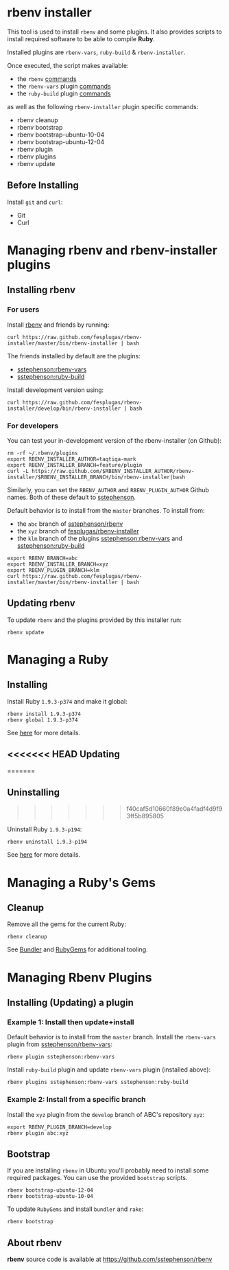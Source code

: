 # rbenv installer

This tool is used to install `rbenv` and some plugins. It also provides 
scripts to install required software to be able to compile **Ruby**.

Installed plugins are `rbenv-vars`, `ruby-build` & `rbenv-installer`.

Once executed, the script makes available:

 - the `rbenv` [commands](https://github.com/sstephenson/rbenv#command-reference)
 - the `rbenv-vars` plugin [commands](https://github.com/sstephenson/rbenv-vars)
 - the `ruby-build` plugin [commands](https://github.com/sstephenson/ruby-build)

as well as the following `rbenv-installer` plugin specific commands:

 - rbenv cleanup
 - rbenv bootstrap
 - rbenv bootstrap-ubuntu-10-04
 - rbenv bootstrap-ubuntu-12-04
 - rbenv plugin
 - rbenv plugins
 - rbenv update

## Before Installing

Install `git` and `curl`:

- Git
- Curl


# Managing rbenv and rbenv-installer plugins

## Installing rbenv

### For users

Install [rbenv] and friends by running:

    curl https://raw.github.com/fesplugas/rbenv-installer/master/bin/rbenv-installer | bash

The friends installed by default are the plugins:

 - [sstephenson:rbenv-vars](https://github.com/sstephenson/rbenv-vars)
 - [sstephenson:ruby-build](https://github.com/sstephenson/ruby-build)

Install development version using:

    curl https://raw.github.com/fesplugas/rbenv-installer/develop/bin/rbenv-installer | bash

### For developers

You can test your in-development version of the rbenv-installer (on Github):

    rm -rf ~/.rbenv/plugins
    export RBENV_INSTALLER_AUTHOR=taqtiqa-mark
    export RBENV_INSTALLER_BRANCH=feature/plugin
    curl -L https://raw.github.com/$RBENV_INSTALLER_AUTHOR/rbenv-installer/$RBENV_INSTALLER_BRANCH/bin/rbenv-installer|bash

Similarly, you can set the `RBENV_AUTHOR` and `RBENV_PLUGIN_AUTHOR` Github names.
Both of these default to [sstephenson](https://github.com/sstephenson).

Default behavior is to install from the `master` branches. To install from:

 - the `abc` branch of [sstephenson/rbenv](https://github.com/sstephenson/rbenv)
 - the `xyz` branch of [fesplugas/rbenv-installer](https://github.com/fesplugas/rbenv-installer)
 - the `klm` branch of the plugins [sstephenson:rbenv-vars](https://github.com/sstephenson/rbenv-vars) and [sstephenson:ruby-build](https://github.com/sstephenson/ruby-build)

````
export RBENV_BRANCH=abc
export RBENV_INSTALLER_BRANCH=xyz
export RBENV_PLUGIN_BRANCH=klm
curl https://raw.github.com/fesplugas/rbenv-installer/master/bin/rbenv-installer | bash
````

## Updating rbenv

To update `rbenv` and the plugins provided by this installer run:

    rbenv update

# Managing a Ruby

## Installing

Install Ruby `1.9.3-p374` and make it global:

    rbenv install 1.9.3-p374
    rbenv global 1.9.3-p374

See [here](https://github.com/sstephenson/ruby-build) for more details.

<<<<<<< HEAD
Updating 
--------
=======
## Uninstalling
>>>>>>> f40caf5d10660f89e0a4fadf4d9f93ff5b895805

Uninstall Ruby `1.9.3-p194`:

    rbenv uninstall 1.9.3-p194

See [here](https://github.com/sstephenson/ruby-build) for more details.

# Managing a Ruby's Gems
## Cleanup

Remove all the gems for the current Ruby:

    rbenv cleanup

See [Bundler](http://gembundler.com/) and [RubyGems](http://rubygems.org/pages/download) for additional tooling.

# Managing Rbenv Plugins
## Installing (Updating) a plugin

### Example 1: Install then update+install

Default behavior is to install from the `master` branch.
Install the `rbenv-vars` plugin from [sstephenson/rbenv-vars](https://github.com/sstephenson/rbenv-vars):

    rbenv plugin sstephenson:rbenv-vars

Install `ruby-build` plugin and update `rbenv-vars` plugin (installed above):

    rbenv plugins sstephenson:rbenv-vars sstephenson:ruby-build

### Example 2: Install from a specific branch

Install the `xyz` plugin from the `develop` branch of ABC's repository `xyz`:

    export RBENV_PLUGIN_BRANCH=develop
    rbenv plugin abc:xyz

## Bootstrap

If you are installing `rbenv` in Ubuntu you'll probably need to install
some required packages. You can use the provided `bootstrap` scripts.

    rbenv bootstrap-ubuntu-12-04
    rbenv bootstrap-ubuntu-10-04

To update `RubyGems` and install `bundler` and `rake`:

    rbenv bootstrap


## About rbenv

**rbenv** source code is available at <https://github.com/sstephenson/rbenv>

[rbenv]: https://github.com/sstephenson/rbenv
